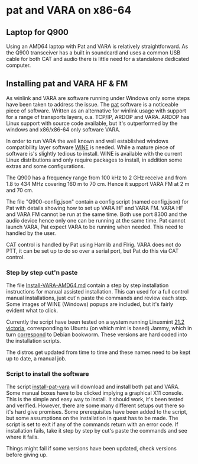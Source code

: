 # pat and VARA on x86-64

## Laptop for Q900 

Using an AMD64 laptop with Pat and VARA is relatively straightforward.
As the Q900 transceiver has a built in soundcard and uses a common USB
cable for both CAT and audio there is little need for a standalone
dedicated computer.


## Installing pat and VARA HF & FM
As winlink and VARA are software running under Windows only some
steps have been taken to address  the issue. The 
[pat](https://getpat.io/) software is
a noticeable piece of software. Written as an alternative for winlink
usage with support for a range of transports layers, o.a. 
TCP/IP, ARDOP and VARA. ARDOP has Linux support with source code available, 
but it's outperformed by the windows and x86/x86-64 only software VARA. 

In order to run VARA the well known and well established windows
compatibility layer software [WINE](https://www.winehq.org/) is
needed.  While a mature piece of software is's slightly tedious to
install.  WINE is available with the current Linux distributions and
only require packages to install, in addition some extras and some
configurations.

The Q900 has a frequency range from 100 kHz to 2 GHz receive and from
1.8 to 434 MHz covering 160 m to 70 cm. Hence it support VARA FM 
at 2 m and 70 cm. 

The file "Q900-config.json" contain a config script (named
config.json) for Pat with details showing how to set up VARA HF and VARA FM.
VARA HF and VARA FM cannot be run at the same time. Both use port 8300
and the audio device hence only one can be running at the same
time. Pat cannot launch VARA, Pat expect VARA to be running when
needed. This need to handled by the user.

CAT control is handled by Pat using Hamlib and Flrig. VARA does not do PTT,
it can be set up to do so over a serial port, but Pat do this via CAT control.


### Step by step cut'n paste

The file [Install-VARA-AMD64.md](https://github.com/olewsaa/amateur-radio/blob/main/pat-amd64/Install-VARA-AMD64.md) 
contain a step by step installation
instructions for manual assisted installation. This can used for a
full control manual installations, just cut'n paste the commands and
review each step. Some images of WINE (Windows) popups are included,
but it's fairly evident what to click.

Currently the script have been tested on a system running Linuxmint
[21.2 victoria](https://linuxmint.com/download_all.php), corresponding 
to Ubuntu (on which mint is based) Jammy, which in turn 
[correspond](https://askubuntu.com/questions/445487/what-debian-version-are-the-different-ubuntu-versions-based-on) 
to Debian bookworm. These versions are hard coded into the installation scripts. 

The distros get updated from time to time and these names need to be kept up to date,
a manual job.

### Script to install the software

The script [install-pat-vara](https://github.com/olewsaa/amateur-radio/blob/main/pat-amd64/install-pat-vara) 
will download and install
both pat and VARA. Some manual boxes have to be clicked implying 
a graphical X11 console. This is the simple and easy way to install.
It should work, it's been tested and verified. However, there are some
many different setups out there so it's hard give promises. Some 
prerequisites have been added to the script, but some assumptions on the 
installation in quest has to be made. The script is set to exit if any
of the commands return with an error code. If installation fails, take
it step by step by cut's paste the commands and see where it fails. 

Things might fail if some versions have been updated, check versions 
before giving up.




